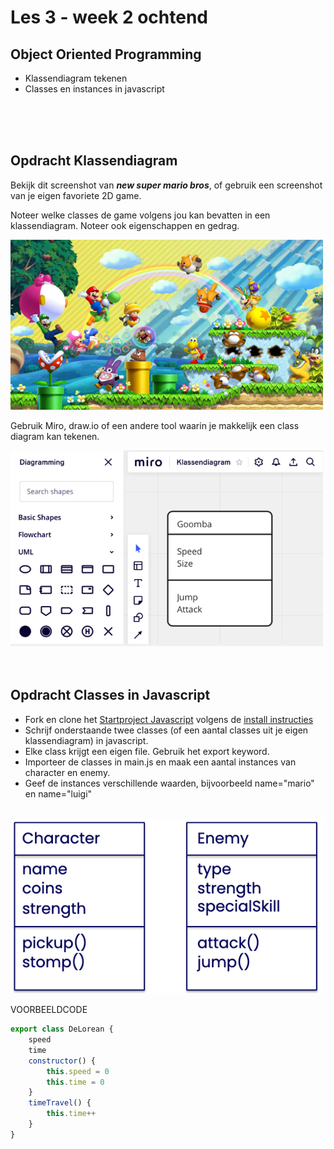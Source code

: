 # Les 3 - week 2 ochtend

## Object Oriented Programming

- Klassendiagram tekenen
- Classes en instances in javascript

<Br>
<Br>
<Br>

## Opdracht Klassendiagram

Bekijk dit screenshot van ***new super mario bros***, of gebruik een screenshot van je eigen favoriete 2D game.

Noteer welke classes de game volgens jou kan bevatten in een klassendiagram. Noteer ook eigenschappen en gedrag.

<img width="500" src="../images/mariobros.jpg">

Gebruik Miro, draw.io of een andere tool waarin je makkelijk een class diagram kan tekenen.

<img width="500" src="../images/diagram1.png">

<Br>
<Br>
<Br>

## Opdracht Classes in Javascript

- Fork en clone het [Startproject Javascript](https://github.com/HR-CMGT/prg4-javascript-2023) volgens de [install instructies](../setup.md)
- Schrijf onderstaande twee classes (of een aantal classes uit je eigen klassendiagram) in javascript.
- Elke class krijgt een eigen file. Gebruik het export keyword.
- Importeer de classes in main.js en maak een aantal instances van character en enemy.
- Geef de instances verschillende waarden, bijvoorbeeld name="mario" en name="luigi"

<br>

<img width="500" src="../images/diagram2.png">

<Br>

VOORBEELDCODE

```javascript
export class DeLorean {
    speed
    time
    constructor() {
        this.speed = 0
        this.time = 0
    }
    timeTravel() {
        this.time++
    }
}
```
